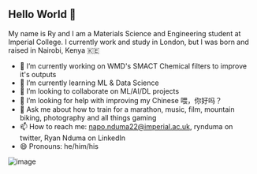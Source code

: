 ## Hello World 👋

My name is Ry and I am a Materials Science and Engineering student at Imperial College.
I currently work and study in London, but I was born and raised in Nairobi, Kenya 🇰🇪

- 🔭 I’m currently working on WMD's SMACT Chemical filters to improve it's outputs
- 🌱 I’m currently learning ML & Data Science
- 👯 I’m looking to collaborate on ML/AI/DL projects
- 🤔 I’m looking for help with improving my Chinese 喂，你好吗？
- 💬 Ask me about how to train for a marathon, music, film, mountain biking, photography and all things gaming
- 📫 How to reach me: napo.nduma22@imperial.ac.uk, rynduma on twitter, Ryan Nduma on LinkedIn
- 😄 Pronouns: he/him/his

![image](https://github.com/ryannduma/ryannduma/assets/54267734/9a0a4fc6-2f84-4e06-9e4d-475960dcaca4)

